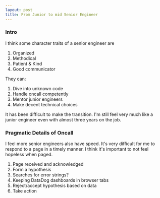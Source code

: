 ```yaml
---
layout: post
title: From Junior to mid Senior Engineer
---
```


### Intro
I think some character traits of a senior engineer are

1. Organized
2. Methodical
3. Patient & Kind
4. Good communicator

They can:

1. Dive into unknown code
2. Handle oncall competently
3. Mentor junior engineers
4. Make decent technical choices

It has been difficult to make the transition.
I'm still feel very much like a junior engineer even with almost three years on the job.

### Pragmatic Details of Oncall
I feel more senior engineers also have speed.
It's very difficult for me to respond to a page in a timely manner.
I think it's important to not feel hopeless when paged.

1. Page received and acknowledged
2. Form a hypothesis
3. Searches for error strings?
4. Keeping DataDog dashboards in browser tabs
5. Reject/accept hypothesis based on data
6. Take action
